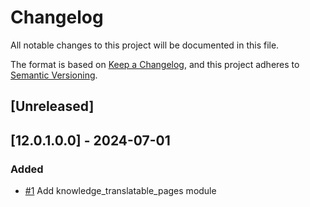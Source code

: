 # Changelog
All notable changes to this project will be documented in this file.

The format is based on [Keep a Changelog](https://keepachangelog.com/en/1.0.0/),
and this project adheres to [Semantic Versioning](https://semver.org/spec/v2.0.0.html).

## [Unreleased]
## [12.0.1.0.0] - 2024-07-01
### Added
- [#1](https://gitlab.com/somitcoop/erp-research/odoo-knowledge/-/merge_requests/1) Add knowledge_translatable_pages module
